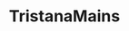 ---
title: TristanaMains
crosslinks:
- leagueoflegends
- summonerschool
- REEEEEEEEEE
- Caitlynmains
---